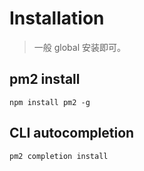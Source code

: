 # Installation
> 一般 global 安装即可。

## pm2 install
```shell
npm install pm2 -g
```

## CLI autocompletion
```shell
pm2 completion install
```
